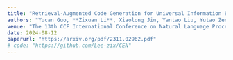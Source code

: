 ```yaml
---
title: "Retrieval-Augmented Code Generation for Universal Information Extraction"
authors: "Yucan Guo, **Zixuan Li**, Xiaolong Jin, Yantao Liu, Yutao Zeng, Wenxuan Liu, Xiang Li, Pan Yang, Long Bai, Jiafeng Guo, Xueqi Cheng"
venue: "The 13th CCF International Conference on Natural Language Processing and Chinese Computing, NLPCC 2024"
date: 2024-08-12
paperurl: "https://arxiv.org/pdf/2311.02962.pdf"
# code: "https://github.com/Lee-zix/CEN"
---
```

